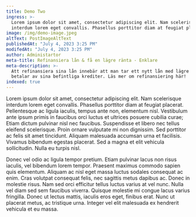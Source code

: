 ```yaml
---
title: Demo Two
ingress: >-
  Lorem ipsum dolor sit amet, consectetur adipiscing elit. Nam scelerisque
  interdum lorem eget convallis. Phasellus porttitor diam at feugiat placerat.
image: /img/demo-image.jpeg
altText: PostImageAltText
publishedAt: "July 4, 2023 3:25 PM"
modifedAt: "July 4, 2023 3:25 PM"
author: Administartor
meta-title: Refinansiera lån & få en lägre ränta - Enklare
meta-description: >-
  Att refinansiera sina lån innebär att man tar ett nytt lån med lägre ränta och
  betalar av sina befintliga krediter. Läs mer om refinansiering här!
indexed: true
---
```


Lorem ipsum dolor sit amet, consectetur adipiscing elit. Nam scelerisque interdum lorem eget convallis. Phasellus porttitor diam at feugiat placerat. Pellentesque ac ligula iaculis, tempus ante non, elementum nisl. Vestibulum ante ipsum primis in faucibus orci luctus et ultrices posuere cubilia curae; Etiam dictum pulvinar nisl nec faucibus. Suspendisse et libero nec tellus eleifend scelerisque. Proin ornare vulputate mi non dignissim. Sed porttitor ac felis sit amet tincidunt. Aliquam malesuada accumsan urna et facilisis. Vivamus bibendum egestas placerat. Sed a magna et elit vehicula sollicitudin. Nulla eu turpis nisl.

Donec vel odio ac ligula tempor pretium. Etiam pulvinar lacus non risus iaculis, vel bibendum lorem tempor. Praesent maximus commodo sapien quis elementum. Aliquam ac nisl eget massa luctus sodales consequat ac enim. Cras volutpat consequat felis, nec sagittis metus dapibus ac. Donec in molestie risus. Nam sed orci efficitur tellus luctus varius at vel nunc. Nulla vel diam sed sem faucibus viverra. Quisque molestie mi congue lacus varius fringilla. Donec ut lectus mattis, iaculis eros eget, finibus erat. Nunc ut placerat metus, ac tristique urna. Integer vel elit malesuada ex hendrerit vehicula et eu massa.
